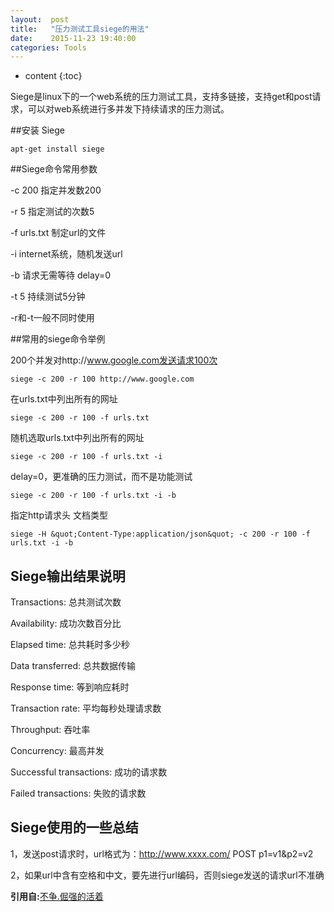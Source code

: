 ```yaml
---
layout:  post
title:   "压力测试工具siege的用法"
date:    2015-11-23 19:40:00
categories: Tools
---
```

* content
{:toc}

Siege是linux下的一个web系统的压力测试工具，支持多链接，支持get和post请求，可以对web系统进行多并发下持续请求的压力测试。

##安装 Siege

    apt-get install siege 
    
##Siege命令常用参数

-c 200 指定并发数200

-r 5 指定测试的次数5

-f urls.txt 制定url的文件

-i internet系统，随机发送url

-b 请求无需等待 delay=0

-t 5 持续测试5分钟

-r和-t一般不同时使用

##常用的siege命令举例

200个并发对http://www.google.com发送请求100次

    siege -c 200 -r 100 http://www.google.com

在urls.txt中列出所有的网址

    siege -c 200 -r 100 -f urls.txt

随机选取urls.txt中列出所有的网址

    siege -c 200 -r 100 -f urls.txt -i

delay=0，更准确的压力测试，而不是功能测试

    siege -c 200 -r 100 -f urls.txt -i -b

指定http请求头 文档类型

    siege -H &quot;Content-Type:application/json&quot; -c 200 -r 100 -f urls.txt -i -b

## Siege输出结果说明

Transactions: 总共测试次数

Availability: 成功次数百分比

Elapsed time: 总共耗时多少秒

Data transferred: 总共数据传输

Response time: 等到响应耗时

Transaction rate: 平均每秒处理请求数

Throughput: 吞吐率

Concurrency: 最高并发

Successful transactions: 成功的请求数

Failed transactions: 失败的请求数

## Siege使用的一些总结

1，发送post请求时，url格式为：http://www.xxxx.com/ POST p1=v1&p2=v2

2，如果url中含有空格和中文，要先进行url编码，否则siege发送的请求url不准确

**引用自:**[不争.倔强的活着](http://buzheng.org/blog/usage-of-siege.html)